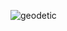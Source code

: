 ![geodetic](https://user-images.githubusercontent.com/97610610/181049277-d13a9be9-8b84-4e5d-a44b-383c65633ab4.png)
